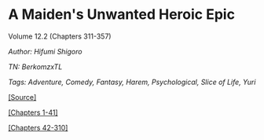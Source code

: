 # A Maiden's Unwanted Heroic Epic  
  
Volume 12.2 (Chapters 311-357)

_Author:_   _Hifumi Shigoro_

_TN: BerkomzxTL_

_Tags: Adventure, Comedy, Fantasy, Harem, Psychological, Slice of Life, Yuri_

[\[Source\]](https://ncode.syosetu.com/n1184em/)

[\[Chapters 1-41\]](https://hecatescorner.wordpress.com/a-maidens-unwanted-heroic-epic/)

[\[Chapters 42-310\]](https://inoveltranslation.com/novels/a8509c16-0da1-4401-a852-14d3995077a9)

